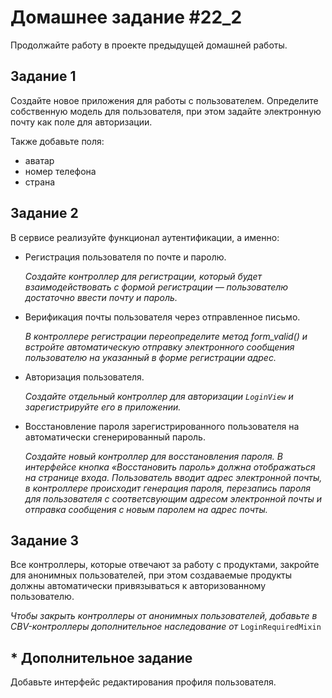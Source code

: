 # Домашнее задание #22_2

Продолжайте работу в проекте предыдущей домашней работы.

## Задание 1

Создайте новое приложения для работы с пользователем. 
Определите собственную модель для пользователя, при этом задайте электронную почту как поле для авторизации.

Также добавьте поля:

- аватар
- номер телефона
- страна

## Задание 2

В сервисе реализуйте функционал аутентификации, а именно:

- Регистрация пользователя по почте и паролю.

    _Создайте контроллер для регистрации, который будет взаимодействовать с формой регистрации — пользователю достаточно ввести почту и пароль._

- Верификация почты пользователя через отправленное письмо.

    _В контроллере регистрации переопределите метод form_valid() и встройте автоматическую отправку электронного сообщения пользователю на указанный в форме регистрации адрес._

- Авторизация пользователя.

    _Создайте отдельный контроллер для авторизации `LoginView` и зарегистрируйте его в приложении._

- Восстановление пароля зарегистрированного пользователя на автоматически сгенерированный пароль.

    _Создайте новый контроллер для восстановления пароля._ 
    _В интерфейсе кнопка «Восстановить пароль» должна отображаться на странице входа._ 
    _Пользователь вводит адрес электронной почты, в контроллере происходит генерация пароля,_ 
    _перезапись пароля для пользователя с соответсвующим адресом электронной почты_
    _и отправка сообщения с новым паролем на адрес почты._

## Задание 3

Все контроллеры, которые отвечают за работу с продуктами, закройте для анонимных пользователей, 
при этом создаваемые продукты должны автоматически привязываться к авторизованному пользователю.

_Чтобы закрыть контроллеры от анонимных пользователей, добавьте в CBV-контроллеры дополнительное наследование от_ 
`LoginRequiredMixin`



##  * Дополнительное задание

Добавьте интерфейс редактирования профиля пользователя.




